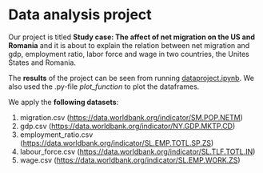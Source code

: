 # Data analysis project

Our project is titled **Study case: The affect of net migration on the US and Romania** and it is about to explain the relation between net migration and gdp, employment ratio, labor force and wage in two countries, the Unites States and Romania.

The **results** of the project can be seen from running [dataproject.ipynb](dataproject.ipynb).
We also used the .py-file *plot_function* to plot the dataframes.

We apply the **following datasets**:

1. migration.csv (https://data.worldbank.org/indicator/SM.POP.NETM) 
2. gdp.csv (https://data.worldbank.org/indicator/NY.GDP.MKTP.CD)
3. employment_ratio.csv (https://data.worldbank.org/indicator/SL.EMP.TOTL.SP.ZS)
4. labour_force.csv (https://data.worldbank.org/indicator/SL.TLF.TOTL.IN)
5. wage.csv (https://data.worldbank.org/indicator/SL.EMP.WORK.ZS)

